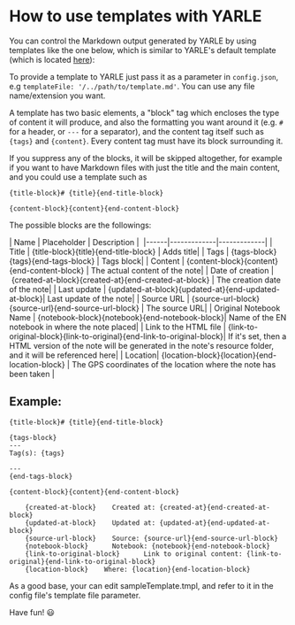 # How to use templates with YARLE

You can control the Markdown output generated by YARLE by using templates like the one below, which is similar to YARLE's default template (which is located [here](./src/utils/templates/default-template.ts)):


To provide a template to YARLE just pass it as a parameter in `config.json`, e.g `templateFile: '/../path/to/template.md'`. You can use any file name/extension you want.

A template has two basic elements, a "block" tag which encloses the type of content it will produce, and also the formatting you want around it (e.g. `#` for a header, or `---` for a separator), and the content tag itself such as `{tags}` and `{content}`. Every content tag must have its block surrounding it.

If you suppress any of the blocks, it will be skipped altogether, for example if you want to have Markdown files with just the title and the main content, and you could use a template such as

```
{title-block}# {title}{end-title-block}

{content-block}{content}{end-content-block}
```

The possible blocks are the followings:

| Name | Placeholder | Description | 
|------|-------------|-------------|
| Title | {title-block}{title}{end-title-block} | Adds title|
| Tags | {tags-block}{tags}{end-tags-block} | Tags block|
| Content | {content-block}{content}{end-content-block} | The actual content of the note|
| Date of creation | {created-at-block}{created-at}{end-created-at-block} | The creation date of the note|
| Last update | {updated-at-block}{updated-at}{end-updated-at-block}| Last update of the note|
| Source URL | {source-url-block}{source-url}{end-source-url-block} | The source URL|
| Original Notebook Name | {notebook-block}{notebook}{end-notebook-block}| Name of the EN notebook in where the note placed|
| Link to the HTML file | {link-to-original-block}{link-to-original}{end-link-to-original-block}| If it's set, then a HTML version of the note will be generated in the note's resource folder, and it will be referenced here|
| Location|   {location-block}{location}{end-location-block} | The GPS coordinates of the location where the note has been taken |

## Example: 

```
{title-block}# {title}{end-title-block}

{tags-block}
---
Tag(s): {tags}

---
{end-tags-block}

{content-block}{content}{end-content-block}

    {created-at-block}    Created at: {created-at}{end-created-at-block}
    {updated-at-block}    Updated at: {updated-at}{end-updated-at-block}
    {source-url-block}    Source: {source-url}{end-source-url-block}
    {notebook-block}      Notebook: {notebook}{end-notebook-block}
    {link-to-original-block}      Link to original content: {link-to-original}{end-link-to-original-block}
    {location-block}    Where: {location}{end-location-block}
```

As a good base, your can edit sampleTemplate.tmpl, and refer to it in the config file's template file parameter. 


Have fun! 😃
